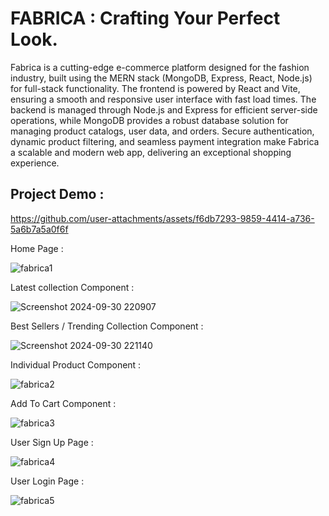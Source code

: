 # FABRICA : Crafting Your Perfect Look.


 Fabrica is a cutting-edge e-commerce platform designed for the fashion industry, built using the MERN stack (MongoDB, Express, React, Node.js) for full-stack functionality. The frontend is powered by React and Vite, ensuring a smooth and responsive user interface with fast load times. The backend is managed through Node.js and Express for efficient server-side operations, while MongoDB provides a robust database solution for managing product catalogs, user data, and orders. Secure authentication, dynamic product filtering, and seamless payment integration make Fabrica a scalable and modern web app, delivering an exceptional shopping experience.

## Project Demo : 

https://github.com/user-attachments/assets/f6db7293-9859-4414-a736-5a6b7a5a0f6f







Home Page :

![fabrica1](https://github.com/user-attachments/assets/96b160a8-cb4e-47fd-bafd-cc34e94756fe)

Latest collection Component :

![Screenshot 2024-09-30 220907](https://github.com/user-attachments/assets/01525039-2707-44f2-87da-472170a58ddc)

Best Sellers / Trending Collection Component :

![Screenshot 2024-09-30 221140](https://github.com/user-attachments/assets/f8b69589-2a01-4bfb-aa3a-0e0886d76292)

Individual Product Component :

![fabrica2](https://github.com/user-attachments/assets/6e7c67f3-9ec2-4b15-84bb-b324e27935a0)

Add To Cart Component :

![fabrica3](https://github.com/user-attachments/assets/2ad302fa-663a-400c-884e-e435e45bce3f)

User Sign Up Page :

![fabrica4](https://github.com/user-attachments/assets/9b971686-65d7-48b6-8342-2f065d33a270)

User Login Page :

![fabrica5](https://github.com/user-attachments/assets/675d2cb5-9cc3-4575-a354-0cb8c6c7be68)
